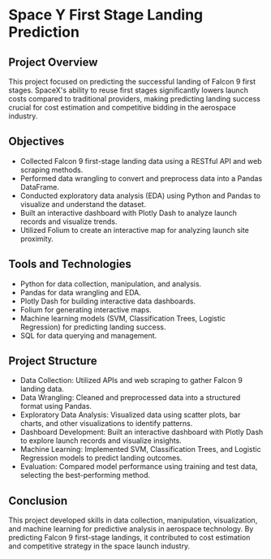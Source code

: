 # Space Y First Stage Landing Prediction

## Project Overview

This project focused on predicting the successful landing of Falcon 9 first stages. SpaceX's ability to reuse first stages significantly lowers launch costs compared to traditional providers, making predicting landing success crucial for cost estimation and competitive bidding in the aerospace industry.

## Objectives

- Collected Falcon 9 first-stage landing data using a RESTful API and web scraping methods.
- Performed data wrangling to convert and preprocess data into a Pandas DataFrame.
- Conducted exploratory data analysis (EDA) using Python and Pandas to visualize and understand the dataset.
- Built an interactive dashboard with Plotly Dash to analyze launch records and visualize trends.
- Utilized Folium to create an interactive map for analyzing launch site proximity.

## Tools and Technologies

- Python for data collection, manipulation, and analysis.
- Pandas for data wrangling and EDA.
- Plotly Dash for building interactive data dashboards.
- Folium for generating interactive maps.
- Machine learning models (SVM, Classification Trees, Logistic Regression) for predicting landing success.
- SQL for data querying and management.

## Project Structure

- Data Collection: Utilized APIs and web scraping to gather Falcon 9 landing data.
- Data Wrangling: Cleaned and preprocessed data into a structured format using Pandas.
- Exploratory Data Analysis: Visualized data using scatter plots, bar charts, and other visualizations to identify patterns.
- Dashboard Development: Built an interactive dashboard with Plotly Dash to explore launch records and visualize insights.
- Machine Learning: Implemented SVM, Classification Trees, and Logistic Regression models to predict landing outcomes.
- Evaluation: Compared model performance using training and test data, selecting the best-performing method.

## Conclusion

This project developed skills in data collection, manipulation, visualization, and machine learning for predictive analysis in aerospace technology. By predicting Falcon 9 first-stage landings, it contributed to cost estimation and competitive strategy in the space launch industry.
